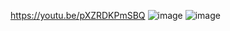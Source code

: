 https://youtu.be/pXZRDKPmSBQ
![image](https://github.com/Squid5O/Tiva_0222_3/assets/101494070/be9b92ce-8c55-43d8-a186-5e39d3548f76)
![image](https://github.com/Squid5O/Tiva_0222_3/assets/101494070/ee580e58-78e9-423c-8487-685faa1f0bc2)

